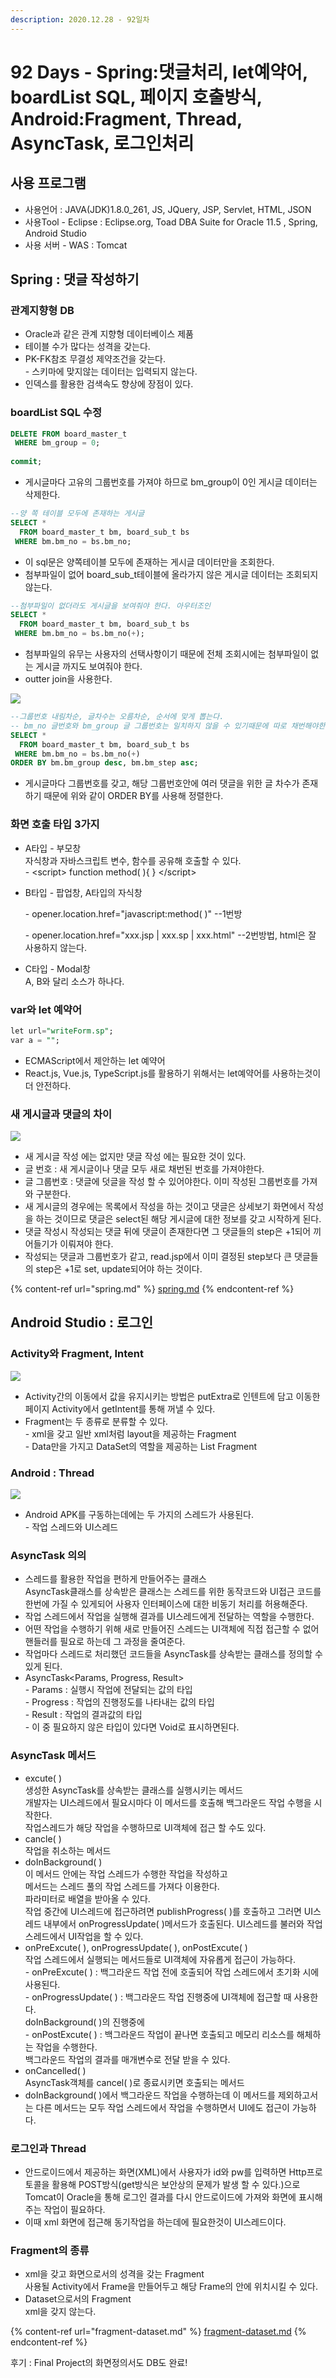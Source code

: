 ```yaml
---
description: 2020.12.28 - 92일차
---
```


# 92 Days - Spring:댓글처리, let예약어, boardList SQL, 페이지 호출방식, Android:Fragment, Thread, AsyncTask, 로그인처리

## 사용 프로그램

* 사용언어 : JAVA(JDK)1.8.0\_261, JS, JQuery, JSP, Servlet, HTML, JSON
* 사용Tool  - Eclipse : Eclipse.org, Toad DBA Suite for Oracle 11.5 , Spring, Android Studio
* 사용 서버 - WAS : Tomcat

## Spring : 댓글 작성하기

### 관계지향형 DB

* Oracle과 같은 관계 지향형 데이터베이스 제품
* 테이블 수가 많다는 성격을 갖는다.
* PK-FK참조 무결성 제약조건을 갖는다.\
  \- 스키마에 맞지않는 데이터는 입력되지 않는다.
* 인덱스를 활용한 검색속도 향상에 장점이 있다.

### boardList SQL 수정

```sql
DELETE FROM board_master_t
 WHERE bm_group = 0;
 
commit;
```

* 게시글마다 고유의 그룹번호를 가져야 하므로 bm_group이 0인 게시글 데이터는 삭제한다.

```sql
--양 쪽 테이블 모두에 존재하는 게시글
SELECT * 
  FROM board_master_t bm, board_sub_t bs
 WHERE bm.bm_no = bs.bm_no;
```

* 이 sql문은 양쪽테이블 모두에 존재하는 게시글 데이터만을 조회한다.
* 첨부파일이 없어 board_sub_t테이블에 올라가지 않은 게시글 데이터는 조회되지 않는다.

```sql
--첨부파일이 없더라도 게시글을 보여줘야 한다. 아우터조인
SELECT * 
  FROM board_master_t bm, board_sub_t bs
 WHERE bm.bm_no = bs.bm_no(+);
```

* 첨부파일의 유무는 사용자의 선택사항이기 때문에 전체 조회시에는 첨부파일이 없는 게시글 까지도 보여줘야 한다.
* outter join을 사용한다.

![](../../../.gitbook/assets/table.png)

```sql
--그룹번호 내림차순, 글차수는 오름차순, 순서에 맞게 뽑는다.
-- bm_no 글번호와 bm_group 글 그룹번호는 일치하지 않을 수 있기때문에 따로 채번해야한다.
SELECT * 
  FROM board_master_t bm, board_sub_t bs
 WHERE bm.bm_no = bs.bm_no(+)
ORDER BY bm.bm_group desc, bm.bm_step asc;
```

* 게시글마다 그룹번호를 갖고, 해당 그룹번호안에 여러 댓글을 위한 글 차수가 존재하기 때문에 위와 같이 ORDER BY를 사용해 정렬한다.

### 화면 호출 타입 3가지

* A타입 - 부모창\
  자식창과 자바스크립트 변수, 함수를 공유해 호출할 수 있다.\
  \- \<script> function method( ){ } \</script>
*   B타입 - 팝업창, A타입의 자식창

    \- opener.location.href="javascript:method( )" --1번방

    \- opener.location.href="xxx.jsp | xxx.sp | xxx.html" --2번방법, html은 잘 사용하지 않는다.
* C타입 - Modal창\
  A, B와 달리 소스가 하나다.

### var와 let 예약어

```sql
let url="writeForm.sp";
var a = "";
```

* ECMAScript에서 제안하는 let 예약어
* React.js, Vue.js, TypeScript.js를 활용하기 위해서는 let예약어를 사용하는것이 더 안전하다.

### 새 게시글과 댓글의 차이

![](<../../../.gitbook/assets/1 (105).png>)

* 새 게시글 작성 에는 없지만 댓글 작성 에는 필요한 것이 있다.
* 글 번호 :  새 게시글이나 댓글 모두 새로 채번된 번호를 가져야한다.
* 글 그룹번호 : 댓글에 덧글을 작성 할 수 있어야한다. 이미 작성된 그룹번호를 가져와 구분한다.
* 새 게시글의 경우에는 목록에서 작성을 하는 것이고 댓글은 상세보기 화면에서 작성을 하는 것이므로 댓글은 select된 해당 게시글에 대한 정보를 갖고 시작하게 된다.
* 댓글 작성시 작성되는 댓글 뒤에 댓글이 존재한다면 그 댓글들의 step은 +1되어 끼어들기가 이뤄져야 한다.
* 작성되는 댓글과 그룹번호가 같고, read.jsp에서 이미 결정된 step보다 큰 댓글들의 step은 +1로 set, update되어야 하는 것이다.

{% content-ref url="spring.md" %}
[spring.md](spring.md)
{% endcontent-ref %}

## Android Studio : 로그인

### Activity와 Fragment, Intent

![](<../../../.gitbook/assets/1 (103).png>)

* Activity간의 이동에서 값을 유지시키는 방법은 putExtra로 인텐트에 담고 이동한 페이지 Activity에서 getIntent를 통해 꺼낼 수 있다.
* Fragment는 두 종류로 분류할 수 있다.\
  \- xml을 갖고 일반 xml처럼 layout을 제공하는 Fragment\
  \- Data만을 가지고 DataSet의 역할을 제공하는 List Fragment

### Android : Thread

![](<../../../.gitbook/assets/2 (78).png>)

* Android APK를 구동하는데에는 두 가지의 스레드가 사용된다.\
  \- 작업 스레드와 UI스레드

### AsyncTask 의의

* 스레드를 활용한 작업을 편하게 만들어주는 클래스\
  AsyncTask클래스를 상속받은 클래스는 스레드를 위한 동작코드와 UI접근 코드를 한번에 가질 수 있게되어 사용자 인터페이스에 대한 비동기 처리를 허용해준다.
* 작업 스레드에서 작업을 실행해 결과를 UI스레드에게 전달하는 역할을 수행한다.
* 어떤 작업을 수행하기 위해 새로 만들어진 스레드는 UI객체에 직접 접근할 수 없어 핸들러를 필요로 하는데 그 과정을 줄여준다.
* 작업마다 스레드로 처리했던 코드들을 AsyncTask를 상속받는 클래스를 정의할 수 있게 된다.
* AsyncTask\<Params, Progress, Result>\
  \- Params : 실행시 작업에 전달되는 값의 타입\
  \- Progress : 작업의 진행정도를 나타내는 값의 타입\
  \- Result : 작업의 결과값의 타입\
  \- 이 중 필요하지 않은 타입이 있다면 Void로 표시하면된다.

### AsyncTask 메서드

* excute( )\
  생성한 AsyncTask를 상속받는 클래스를 실행시키는 메서드\
  개발자는 UI스레드에서 필요시마다 이 메서드를 호출해 백그라운드 작업 수행을 시작한다.\
  작업스레드가 해당 작업을 수행하므로 UI객체에 접근 할 수도 있다.
* cancle( )\
  작업을 취소하는 메서드
* doInBackground( )\
  이 메서드 안에는 작업 스레드가 수행한 작업을 작성하고 \
  메서드는 스레드 풀의 작업 스레드를 가져다 이용한다. \
  파라미터로 배열을 받아올 수 있다.\
  작업 중간에 UI스레드에 접근하려면 publishProgress( )를 호출하고 그러면 UI스레드 내부에서 onProgressUpdate( )메서드가 호출된다. UI스레드를 불러와 작업스레드에서 UI작업을 할 수 있다.
* onPreExcute( ), onProgressUpdate( ), onPostExcute( )\
  작업 스레드에서 실행되는 메서드들로 UI객체에 자유롭게 접근이 가능하다.\
  \- onPreExcute( ) : 백그라운드 작업 전에 호출되어 작업 스레드에서 초기화 시에 사용된다.\
  \- onProgressUpdate( ) :  백그라운드 작업 진행중에 UI객체에 접근할 때 사용한다.\
                                             doInBackground( )의 진행중에\
  \- onPostExcute( ) : 백그라운드 작업이 끝나면 호출되고 메모리 리소스를 해체하는 작업을 수행한다.\
                                   백그라운드 작업의 결과를 매개변수로 전달 받을 수 있다.
* onCancelled( )\
  AsyncTask객체를 cancel( )로 종료시키면 호출되는 메서드
* doInBackground( )에서 백그라운드 작업을 수행하는데 이 메서드를 제외하고서는 다른 메서드는 모두 작업 스레드에서 작업을 수행하면서 UI에도 접근이 가능하다.

### 로그인과 Thread

* 안드로이드에서 제공하는 화면(XML)에서 사용자가  id와 pw를 입력하면 Http프로토콜을 활용해 POST방식(get방식은 보안상의 문제가 발생 할 수 있다.)으로 Tomcat이 Oracle을 통해 로그인 결과를 다시 안드로이드에 가져와 화면에 표시해주는 작업이 필요하다.
* 이때 xml 화면에 접근해 동기작업을 하는데에 필요한것이 UI스레드이다. 

### Fragment의 종류

* xml을 갖고 화면으로서의 성격을 갖는 Fragment\
  사용될 Activity에서 Frame을 만들어두고 해당 Frame의 안에 위치시킬 수 있다.
* Dataset으로서의 Fragment\
  xml을 갖지 않는다.

{% content-ref url="fragment-dataset.md" %}
[fragment-dataset.md](fragment-dataset.md)
{% endcontent-ref %}

후기 : Final Project의 화면정의서도 DB도 완료!
